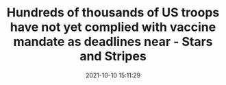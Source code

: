 ---
"title": "Hundreds of thousands of US troops have not yet complied with vaccine mandate as deadlines near - Stars and Stripes"
"date": "2021-10-10 15:11:29"
"feed_name": "GOOGLENEWSDRILLING"
"feed_website": "https://news.google.com/search?q=drilling%2Bincident&hl=en-US&gl=US&ceid=US:en"
"feed_rss": "https://news.google.com/rss/search?q=drilling%2Bincident&hl=en-US&gl=US&ceid=US:en"
"link": "https://www.stripes.com/covid/2021-10-10/us-military-covid-vaccine-mandate-unvaccinated-3191964.html"
"source": "{'href': 'https://www.stripes.com', 'title': 'Stars and Stripes'}"
"file": "_posts/2021-1-1-86fd0aba571cf922038f465584e29fbee102240a.md"
"accident": "0"
"drilling": "0"
"dead": "0"
"injured": "0"
"arrested": "0"
"place": "unknown place"
"where": "unknown site"
"causes": "unknown"
"place_uri": "unknown place"
---